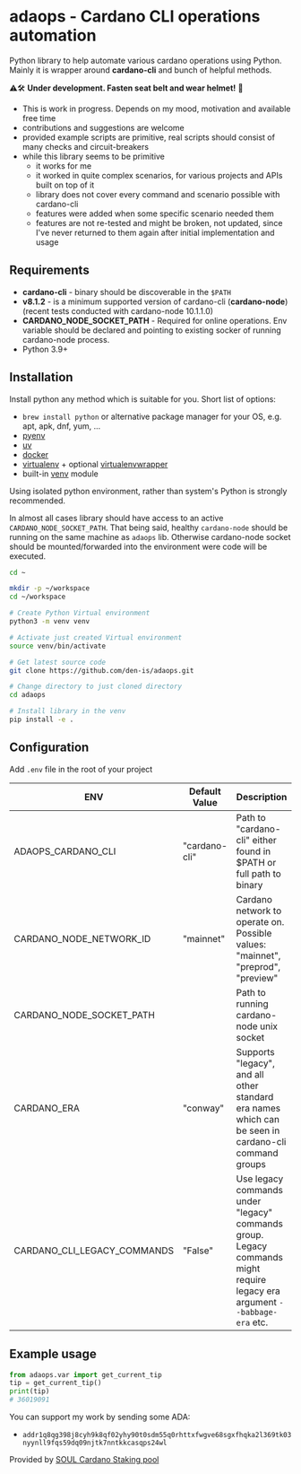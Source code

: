 # adaops - Cardano CLI operations automation

Python library to help automate various cardano operations using Python.  
Mainly it is wrapper around **cardano-cli** and bunch of helpful methods.

:warning::hammer_and_wrench: **Under development. Fasten seat belt and wear helmet!** :construction_worker:

- This is work in progress. Depends on my mood, motivation and available free time
- contributions and suggestions are welcome
- provided example scripts are primitive, real scripts should consist of many checks and circuit-breakers
- while this library seems to be primitive
  - it works for me
  - it worked in quite complex scenarios, for various projects and APIs built on top of it
  - library does not cover every command and scenario possible with cardano-cli
  - features were added when some specific scenario needed them
  - features are not re-tested and might be broken, not updated, since I've never returned to them again after initial implementation and usage

## Requirements
- **cardano-cli** - binary should be discoverable in the `$PATH`
- **v8.1.2** - is a minimum supported version of cardano-cli (__cardano-node__) (recent tests conducted with cardano-node 10.1.1.0)
- **CARDANO_NODE_SOCKET_PATH** - Required for online operations. Env variable should be declared and pointing to existing socker of running cardano-node process.
- Python 3.9+

## Installation
Install python any method which is suitable for you.
Short list of options:
- `brew install python` or alternative package manager for your OS, e.g. apt, apk, dnf, yum, ...
- [pyenv](https://github.com/pyenv/pyenv)
- [uv](https://github.com/astral-sh/uv)
- [docker](https://hub.docker.com/_/python)
- [virtualenv](https://virtualenv.pypa.io/en/stable/) + optional [virtualenvwrapper](https://virtualenvwrapper.readthedocs.io/en/stable/)
- built-in [venv](https://docs.python.org/3/library/venv.html) module

Using isolated python environment, rather than system's Python is strongly recommended.

In almost all cases library should have access to an active `CARDANO_NODE_SOCKET_PATH`.
That being said, healthy `cardano-node` should be running on the same machine as `adaops` lib.
Otherwise cardano-node socket should be mounted/forwarded into the environment were code will be executed.

```sh
cd ~

mkdir -p ~/workspace
cd ~/workspace

# Create Python Virtual environment
python3 -m venv venv

# Activate just created Virtual environment
source venv/bin/activate

# Get latest source code
git clone https://github.com/den-is/adaops.git

# Change directory to just cloned directory
cd adaops

# Install library in the venv
pip install -e .
```

## Configuration
Add `.env` file in the root of your project

|ENV                         |Default Value| Description
|----------------------------|-------------|----------------------------------------------------------------------------
|ADAOPS_CARDANO_CLI          |"cardano-cli"|Path to "cardano-cli" either found in $PATH or full path to binary
|CARDANO_NODE_NETWORK_ID     |"mainnet"    |Cardano network to operate on. Possible values: "mainnet", "preprod", "preview"
|CARDANO_NODE_SOCKET_PATH    |             |Path to running cardano-node unix socket
|CARDANO_ERA                 |"conway"     |Supports "legacy", and all other standard era names which can be seen in cardano-cli command groups
|CARDANO_CLI_LEGACY_COMMANDS |"False"      |Use legacy commands under "legacy" commands group. Legacy commands might require legacy era argument `--babbage-era` etc.


## Example usage
```py
from adaops.var import get_current_tip
tip = get_current_tip()
print(tip)
# 36019091
```

You can support my work by sending some ADA:
- `addr1q8qg398j8cyh9k8qf02yhy90t0sdm55q0rhttxfwgve68sgxfhqka2l369tk03nyynll9fqs59dq09njtk7nntkkcasqps24wl`

Provided by [SOUL Cardano Staking pool](https://pooltool.io/pool/3866bed6c94a75ab0290bc86d83467c6557cf2275e8d49b3d727c78c)
